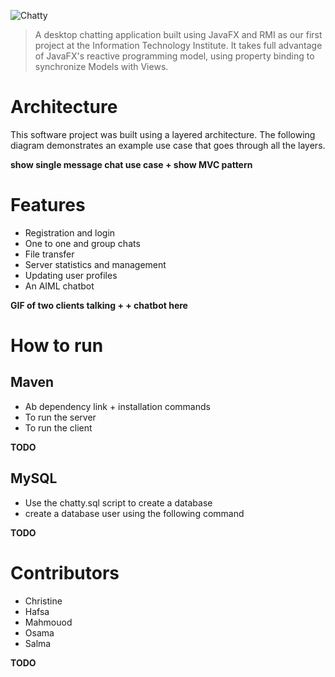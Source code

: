 ![Chatty](https://user-images.githubusercontent.com/73137611/155671623-28ee713f-1778-4284-87f6-34a56fb4d26c.png)
>A desktop chatting application built using JavaFX and RMI as our first project at the Information Technology Institute. It takes full advantage of JavaFX's reactive programming model, using property binding to synchronize Models with Views.

# Architecture
This software project was built using a layered architecture. The following diagram demonstrates an example use case that goes through all the layers. 

**show single message chat use case + show MVC pattern**

# Features
* Registration and login
* One to one and group chats
* File transfer
* Server statistics and management 
* Updating user profiles
* An AIML chatbot

**GIF of two clients talking +  + chatbot here**

# How to run
## Maven
* Ab dependency link + installation commands
* To run the server
* To run the client

**TODO**

## MySQL
* Use the chatty.sql script to create a database
* create a database user using the following command

**TODO**

# Contributors
* Christine
* Hafsa
* Mahmouod
* Osama
* Salma

**TODO**
